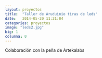 ```yaml
---
layout: proyectos
title:  "Taller de Aruduinio tiras de leds"
date:   2014-05-20 11:21:04
categories: proyectos
image: "leds2.jpg"
big: 1
columna: 0
---
```

Colaboración con la peña de Artekalabs 


